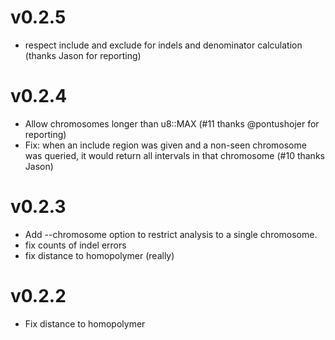 # v0.2.5
+ respect include and exclude for indels and denominator calculation (thanks Jason for reporting)

# v0.2.4
+ Allow chromosomes longer than u8::MAX (#11 thanks @pontushojer for reporting)
+ Fix: when an include region was given and a non-seen chromosome was queried, it would return all intervals in that chromosome (#10 thanks Jason)

# v0.2.3

+ Add --chromosome option to restrict analysis to a single chromosome.
+ fix counts of indel errors
+ fix distance to homopolymer (really)


# v0.2.2

+ Fix distance to homopolymer
